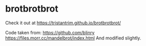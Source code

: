 # brotbrotbrot
Check it out at https://tristantrim.github.io/brotbrotbrot/

Code taken from:
https://github.com/blinry
https://files.morr.cc/mandelbrot/index.html
And modified slightly.
